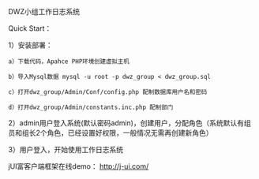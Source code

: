 DWZ小组工作日志系统

Quick Start：

1）安装部署：

    a）下载代码，Apahce PHP环境创建虚拟主机

    b）导入Mysql数据 mysql -u root -p dwz_group < dwz_group.sql

    c）打开dwz_group/Admin/Conf/config.php 配制数据库用户名和密码

    d）打开dwz_group/Admin/constants.inc.php 配制部门

2）admin用户登入系统(默认密码admin)，创建用户，分配角色（系统默认有组员和组长2个角色，已经设置好权限，一般情况无需再创建新角色）

3）用户登入，开始使用工作日志系统

jUI富客户端框架在线demo： http://j-ui.com/